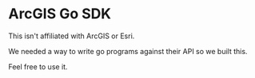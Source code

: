 # ArcGIS Go SDK

This isn't affiliated with ArcGIS or Esri.

We needed a way to write go programs against their API so we built this.

Feel free to use it.
